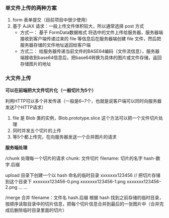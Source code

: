 ### 单文件上传的两种方案

1. form 表单提交（目前项目中很少使用）
2. 基于 AJAX 请求：一般上传文件体积较大，所以通常选择 post 方式
   - 方式一：
     基于 FormData数据格式 将选中的文件上传给服务器，服务器端接收到客户端传递过来的 file 等信息后在服务器端创建 file 文件，然后把服务器存储的文件地址返回给客户端
   - 方式二：
     给服务器传递当前文件的BASE64编码（文件流信息），服务器端接收到base64信息后，把base64转换为具体的图片或文件存储，返回存储图片的地址



### 大文件上传

**可以在前端把大文件切片化（一般切片为5个）**

利用HTTP可以多个并发传递（一般是6~7个，也就是说客户端可以同时向服务器发送7个HTTP请求）

1. file 是 Blob 类的实例，Blob.prototype.slice 这个方法可以把一个文件切片处理
2. 同时并发五个切片的上传
3. 等5个都上传完，在向服务器发送一个合并图片的请求

**服务端处理**

/chunk 处理每一个切片的请求
	chunk: 文件切片
	filename: 切片的名字  hash-数字.后缀

upload 目录下创建一个以 hash 命名的临时目录
	xxxxxxx123456	// 把切片存储到这个目录下
		xxxxxxx123456-0.png
		xxxxxxx123456-1.png
		xxxxxxx123456-2.png
	... ...

/merge  合并
	filename：文件名  hash.后缀
	根据  hash 找到之前存储的临时目录，按顺序读取目录中的切片信息，把每个切片信息合并到最后的一张图片中（合并完成后删除临时目录里面的切片）